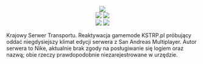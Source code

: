 <p align="center">
  <img src="https://i.imgur.com/VzLmnR9.png"></br>
  <img src="https://img.shields.io/badge/Wydanie-v0.1a-blue.svg">
  <img src="https://img.shields.io/badge/Autor-Pawcio-blue.svg"></br>
  <img src="https://img.shields.io/badge/Archiwum-Nie-green.svg">
  <img src="https://img.shields.io/badge/W%20realizacji-Tak-red.svg">
</p>
 
 
Krajowy Serwer Transportu. Reaktywacja gamemode KSTRP.pl próbujący oddać niegdysiejszy klimat edycji serwera z San Andreas Multiplayer. Autor serwera to Nike, aktualnie brak zgody na posługiwanie się logiem oraz nazwą; obie rzeczy prawdopodobnie niezarejestrowane w urzędzie.

